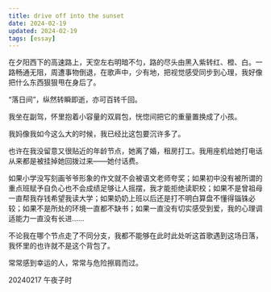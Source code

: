 ```yaml
---
title: drive off into the sunset
date: 2024-02-19
updated: 2024-02-19
tags: [essay]
---
```

在夕阳西下的高速路上，天空左右明暗不匀，路的尽头由黑入紫转红、橙、白。一路畅通无阻，周遭事物倒退，在歌声中，少有地，把视觉感受同步到心理，我好像把什么东西狠狠甩在身后了。

“落日间”，纵然转瞬即逝，亦可百转千回。

我坐在副驾，怀里抱着小容量的双肩包，恍惚间把它的重量置换成了小孩。

我妈像我如今这么大的时候，我已经比这包要沉许多了。

也许在我没留意又很贴近的年龄节点，她离了婚，租房打工。我用座机给她打电话从来都是被挂掉她回拨过来——她付话费。

如果小学没写刻画爷爷形象的作文就不会被语文老师夸奖；如果初中没有被所谓的重点班赋予自负心也不会成绩足够让人摇摆，我才能拒绝读职校；如果不是曾祖母一直帮我存钱希望我读大学；如果奶奶上班以后还是打不明白算盘不懂得锱铢必较；如果不是所处的环境一直都不缺书；如果一直没有切实感受到爱，我的心理调适能力一直没有长进……

不论我在哪个节点走了不同分支，我都不能够在此时此处听这首歌遇到这场日落，我怀里的也许就不是这个背包了。

常常感到幸运的人，常常与危险擦肩而过。


20240217 午夜子时

